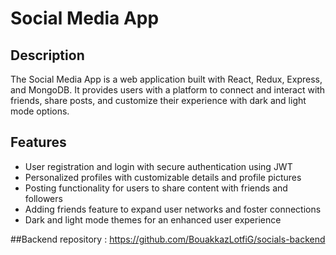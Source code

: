 # Social Media App

## Description

The Social Media App is a web application built with React, Redux, Express, and MongoDB. It provides users with a platform to connect and interact with friends, share posts, and customize their experience with dark and light mode options.

## Features

- User registration and login with secure authentication using JWT
- Personalized profiles with customizable details and profile pictures
- Posting functionality for users to share content with friends and followers
- Adding friends feature to expand user networks and foster connections
- Dark and light mode themes for an enhanced user experience

##Backend repository : https://github.com/BouakkazLotfiG/socials-backend
